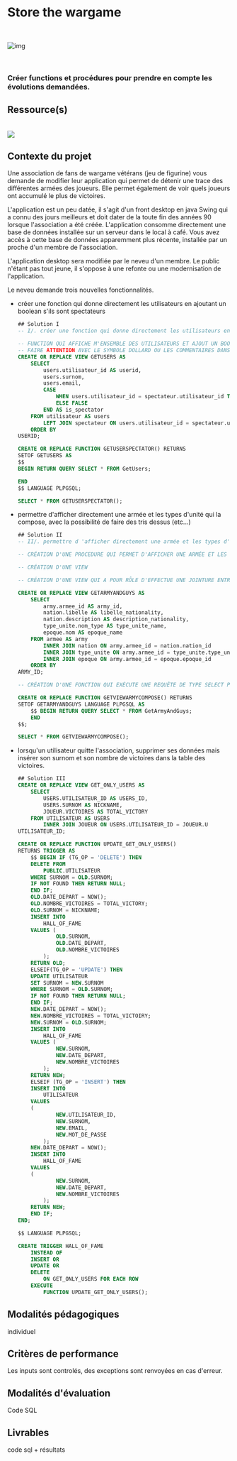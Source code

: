 # Store the wargame
<br/>

![img](img/belgium-wargame.png)

<br/>

### Créer functions et procédures pour prendre en compte les évolutions demandées.

## Ressource(s)
<br/>
<a href='https://docs.postgresql.fr/12/sql-createprocedure.html'>
<img src='img/hdr_left.png'/>
</a>
<br/>

## Contexte du projet
<p>
Une association de fans de wargame vétérans (jeu de figurine) vous demande de modifier leur application qui permet de détenir une trace des différentes armées des joueurs. Elle permet également de voir quels joueurs ont accumulé le plus de victoires.

L'application est un peu datée, il s'agit d'un front desktop en java Swing qui a connu des jours meilleurs et doit dater de la toute  fin des années 90 lorsque l'association a été créée. L'application consomme directement une base de données installée sur un serveur dans le local à café. Vous avez accès à cette base de données apparemment plus récente, installée par un proche d'un membre de l'association.

L'application desktop sera modifiée par le neveu d'un membre. Le public n'étant pas tout jeune, il s'oppose à une refonte ou une modernisation de l'application.

Le neveu demande trois nouvelles fonctionnalités.
</p>
<ul>
<li>
créer une fonction qui donne directement les utilisateurs en ajoutant un boolean s'ils sont spectateurs

<br>

```SQL
## Solution I
-- I/. créer une fonction qui donne directement les utilisateurs en ajoutant un boolean s 'ils sont spectateurs

-- FUNCTION QUI AFFICHE M'ENSEMBLE DES UTILISATEURS ET AJOUT UN BOOLEAN SI UN UTILISATEUR EST SPECTATEUR
-- FAIRE ATTENTION AVEC LE SYMBOLE DOLLARD OU LES COMMENTAIRES DANS LE SCRIPT EVANTUEL ERROR LORS DE L'IMPLÉMENTATION DU SCRIPT DANS PGADMIN
CREATE OR REPLACE VIEW GETUSERS AS 
	SELECT
	    users.utilisateur_id AS userid,
	    users.surnom,
	    users.email,
	    CASE
	        WHEN users.utilisateur_id = spectateur.utilisateur_id THEN TRUE
	        ELSE FALSE
	    END AS is_spectator
	FROM utilisateur AS users
	    LEFT JOIN spectateur ON users.utilisateur_id = spectateur.utilisateur_id
	ORDER BY
USERID; 

CREATE OR REPLACE FUNCTION GETUSERSPECTATOR() RETURNS 
SETOF GETUSERS AS 
$$ 
BEGIN RETURN QUERY SELECT * FROM GetUsers;

END 
$$ LANGUAGE PLPGSQL;

SELECT * FROM GETUSERSPECTATOR();
```
</li>
<li>
permettre d'afficher directement une armée et les types d'unité qui la compose, avec la possibilité de faire des tris dessus (etc...)
<br>

```SQL
## Solution II
-- II/. permettre d 'afficher directement une armée et les types d' unité qui la compose, avec la possibilité de faire des tris dessus (etc...)

-- CRÉATION D'UNE PROCEDURE QUI PERMET D'AFFICHER UNE ARMÉE ET LES TYPES D'UNITÉS QUI LA COMPOSE AVEC POSSIBILITÉ DE FAIRE DES TRIES DESSUS

-- CRÉATION D'UNE VIEW

-- CRÉATION D'UNE VIEW QUI A POUR RÔLE D'EFFECTUE UNE JOINTURE ENTRE LES TABLES ARMEE ET TYPE_UNITE

CREATE OR REPLACE VIEW GETARMYANDGUYS AS 
	SELECT
	    army.armee_id AS army_id,
	    nation.libelle AS libelle_nationality,
	    nation.description AS description_nationality,
	    type_unite.nom_type AS type_unite_name,
	    epoque.nom AS epoque_name
	FROM armee AS army
	    INNER JOIN nation ON army.armee_id = nation.nation_id
	    INNER JOIN type_unite ON army.armee_id = type_unite.type_unite_id
	    INNER JOIN epoque ON army.armee_id = epoque.epoque_id
	ORDER BY
ARMY_ID; 

-- CRÉATION D'UNE FONCTION QUI EXÉCUTE UNE REQUÊTE DE TYPE SELECT POUR IMPLÉMENTER LA VIEW CRÉE PRÉCÉDEMMENT

CREATE OR REPLACE FUNCTION GETVIEWARMYCOMPOSE() RETURNS 
SETOF GETARMYANDGUYS LANGUAGE PLPGSQL AS 
	$$ BEGIN RETURN QUERY SELECT * FROM GetArmyAndGuys;
	END 
$$;

SELECT * FROM GETVIEWARMYCOMPOSE();

```
</li>
<li>
lorsqu'un utilisateur quitte l'association, supprimer ses données mais insérer son surnom et son nombre de victoires dans la table des victoires.

<br>

```SQL
## Solution III
CREATE OR REPLACE VIEW GET_ONLY_USERS AS 
	SELECT
	    USERS.UTILISATEUR_ID AS USERS_ID,
	    USERS.SURNOM AS NICKNAME,
	    JOUEUR.VICTOIRES AS TOTAL_VICTORY
	FROM UTILISATEUR AS USERS
	    INNER JOIN JOUEUR ON USERS.UTILISATEUR_ID = JOUEUR.U
UTILISATEUR_ID; 

CREATE OR REPLACE FUNCTION UPDATE_GET_ONLY_USERS() 
RETURNS TRIGGER AS 
	$$ BEGIN IF (TG_OP = 'DELETE') THEN
	DELETE FROM
	    PUBLIC.UTILISATEUR
	WHERE SURNOM = OLD.SURNOM;
	IF NOT FOUND THEN RETURN NULL;
	END IF;
	OLD.DATE_DEPART = NOW();
	OLD.NOMBRE_VICTOIRES = TOTAL_VICTORY;
	OLD.SURNOM = NICKNAME;
	INSERT INTO
	    HALL_OF_FAME
	VALUES (
	        OLD.SURNOM,
	        OLD.DATE_DEPART,
	        OLD.NOMBRE_VICTOIRES
	    );
	RETURN OLD;
	ELSEIF(TG_OP = 'UPDATE') THEN
	UPDATE UTILISATEUR
	SET SURNOM = NEW.SURNOM
	WHERE SURNOM = OLD.SURNOM;
	IF NOT FOUND THEN RETURN NULL;
	END IF;
	NEW.DATE_DEPART = NOW();
	NEW.NOMBRE_VICTOIRES = TOTAL_VICTOIRY;
	NEW.SURNOM = OLD.SURNOM;
	INSERT INTO
	    HALL_OF_FAME
	VALUES (
	        NEW.SURNOM,
	        NEW.DATE_DEPART,
	        NEW.NOMBRE_VICTOIRES
	    );
	RETURN NEW;
	ELSEIF (TG_OP = 'INSERT') THEN
	INSERT INTO
	    UTILISATEUR
	VALUES
	(
	        NEW.UTILISATEUR_ID,
	        NEW.SURNOM,
	        NEW.EMAIL,
	        NEW.MOT_DE_PASSE
	    );
	NEW.DATE_DEPART = NOW();
	INSERT INTO
	    HALL_OF_FAME
	VALUES
	(
	        NEW.SURNOM,
	        NEW.DATE_DEPART,
	        NEW.NOMBRE_VICTOIRES
	    );
	RETURN NEW;
	END IF;
END; 

$$ LANGUAGE PLPGSQL;

CREATE TRIGGER HALL_OF_FAME 
	INSTEAD OF
	INSERT OR
	UPDATE OR
	DELETE
	    ON GET_ONLY_USERS FOR EACH ROW
	EXECUTE
	    FUNCTION UPDATE_GET_ONLY_USERS();


```
</li>
</ul>

## Modalités pédagogiques
<p>
individuel
</p>

## Critères de performance
<p>
Les inputs sont controlés, des exceptions sont renvoyées en cas d'erreur.
</p>

## Modalités d'évaluation
<p>
Code SQL
</p>

## Livrables
<p>
code sql + résultats
</p>
 